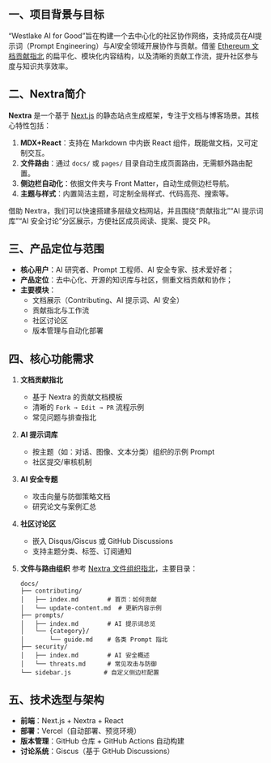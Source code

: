 ## 一、项目背景与目标

“Westlake AI for Good”旨在构建一个去中心化的社区协作网络，支持成员在AI提示词（Prompt Engineering）与AI安全领域开展协作与贡献。借鉴 [Ethereum 文档贡献指北](https://ethereum.org/zh/contributing/#how-to-update-content) 的扁平化、模块化内容结构，以及清晰的贡献工作流，提升社区参与度与知识共享效率。

## 二、Nextra简介

**Nextra** 是一个基于 [Next.js](https://nextjs.org/) 的静态站点生成框架，专注于文档与博客场景。其核心特性包括：

1. **MDX+React**：支持在 Markdown 中内嵌 React 组件，既能做文档，又可定制交互。
2. **文件路由**：通过 `docs/` 或 `pages/` 目录自动生成页面路由，无需额外路由配置。
3. **侧边栏自动化**：依据文件夹与 Front Matter，自动生成侧边栏导航。
4. **主题与样式**：内置简洁主题，可定制全局样式、代码高亮、搜索等。

借助 Nextra，我们可以快速搭建多层级文档网站，并且围绕“贡献指北”“AI 提示词库”“AI 安全讨论”分区展示，方便社区成员阅读、提案、提交 PR。

## 三、产品定位与范围

- **核心用户**：AI 研究者、Prompt 工程师、AI 安全专家、技术爱好者；
- **产品定位**：去中心化、开源的知识库与社区，侧重文档贡献和协作；
- **主要模块**：
  - 文档展示（Contributing、AI 提示词、AI 安全）
  - 贡献指北与工作流
  - 社区讨论区
  - 版本管理与自动化部署

## 四、核心功能需求

1. **文档贡献指北**

   - 基于 Nextra 的贡献文档模板
   - 清晰的 `Fork → Edit → PR` 流程示例
   - 常见问题与排查指北

2. **AI 提示词库**

   - 按主题（如：对话、图像、文本分类）组织的示例 Prompt
   - 社区提交/审核机制

3. **AI 安全专题**

   - 攻击向量与防御策略文档
   - 研究论文与案例汇总

4. **社区讨论区**

   - 嵌入 Disqus/Giscus 或 GitHub Discussions
   - 支持主题分类、标签、订阅通知

5. **文件与路由组织**
   参考 [Nextra 文件组织指北](https://nextra-v2-7hslbun8z-shud.vercel.app/docs/guide/organize-files)，主要目录：

   ```
   docs/
   ├── contributing/
   │   ├── index.md        # 首页：如何贡献
   │   └── update-content.md  # 更新内容示例
   ├── prompts/
   │   ├── index.md        # AI 提示词总览
   │   └── {category}/
   │       └── guide.md    # 各类 Prompt 指北
   ├── security/
   │   ├── index.md        # AI 安全概述
   │   └── threats.md      # 常见攻击与防御
   └── sidebar.js         # 自定义侧边栏配置
   ```

## 五、技术选型与架构

- **前端**：Next.js + Nextra + React
- **部署**：Vercel（自动部署、预览环境）
- **版本管理**：GitHub 仓库 + GitHub Actions 自动构建
- **讨论系统**：Giscus（基于 GitHub Discussions）